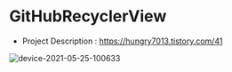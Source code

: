 # GitHubRecyclerView

* Project Description : https://hungry7013.tistory.com/41

![device-2021-05-25-100633](https://user-images.githubusercontent.com/18025715/119427058-50261c00-bd45-11eb-838f-637350a6001b.png)